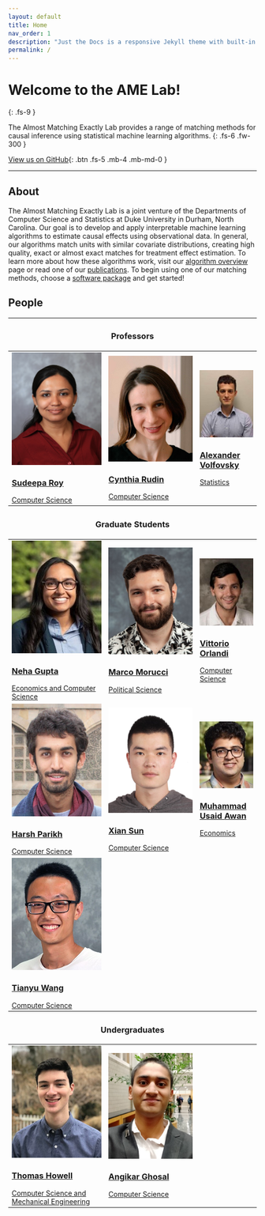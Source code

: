 ```yaml
---
layout: default
title: Home
nav_order: 1
description: "Just the Docs is a responsive Jekyll theme with built-in search that is easily customizable and hosted on GitHub Pages."
permalink: /
---
```


# Welcome to the AME Lab!
{: .fs-9 }

The Almost Matching Exactly Lab provides a range of matching methods for causal 
inference using statistical machine learning algorithms.
{: .fs-6 .fw-300 }

[View us on GitHub](https://github.com/almost-matching-exactly){: .btn .fs-5 .mb-4 .mb-md-0 }

---

## About
The Almost Matching Exactly Lab is a joint venture of the Departments of Computer Science and 
Statistics at Duke University in Durham, North Carolina. Our goal is to develop and apply interpretable
machine learning algorithms to estimate causal effects using observational data. In general, our
algorithms match units with similar covariate distributions, creating high quality, exact or almost
exact matches for treatment effect estimation. To learn more about how these algorithms work, visit
our [algorithm overview](overview) page or read one of our [publications](publications). To begin 
using one of our matching methods, choose a [software package](software) and get started!

## People

<table class="people">
  <thead>
    <tr>
        <th colspan="3"><h3>Professors</h3></th>
    </tr>
  </thead>
  <tr>
    <td>
        <a href="https://users.cs.duke.edu/~sudeepa/">
            <img src="./content/peoplephotos/SudeepaRoy_cropped.jpg"> <br>
            <h3>Sudeepa Roy</h3>
            Computer Science
        </a>
    </td>
    <td>
        <a href="https://users.cs.duke.edu/~cynthia/">
            <img src="./content/peoplephotos/CynthiaRudin_cropped.jpg"> <br/>
            <h3>Cynthia Rudin</h3>
            Computer Science
        </a>
    </td> 
    <td>
        <a href="https://volfovsky.github.io/">
            <img src="./content/peoplephotos/AlexanderVolfovsky_cropped.jpg"> <br/>
            <h3>Alexander Volfovsky</h3>
            Statistics
        </a>
    </td>
  </tr>

  <thead>
    <tr>
        <th colspan="3"><h3>Graduate Students</h3></th>
    </tr>
  </thead>
  <tr>
    <td>
        <a href="https://nehargupta.github.io/">
            <img src="./content/peoplephotos/NehaGupta_cropped.jpg"> <br/>
            <h3>Neha Gupta</h3>
            Economics and <wbr>Computer Science
        </a>
    </td> 
    <td>
        <a href="https://marcomorucci.com//bio/">
            <img src="./content/peoplephotos/MarcoMorucci.jpg"> <br/>
            <h3>Marco Morucci</h3>
            Political Science
        </a>
    </td>
    <td>
        <a href="https://stat.duke.edu/people/vittorio-orlandi">
            <img src="./content/peoplephotos/VittorioOrlandi_cropped.jpg"> <br>
            <h3>Vittorio Orlandi</h3>
            Computer Science
        </a>
    </td>
  </tr>
  <tr>
    <td>
        <a href="https://sites.google.com/view/harshparikh/">
            <img src="./content/peoplephotos/HarshParikh_cropped.jpg"> <br/>
            <h3>Harsh Parikh</h3>
            Computer Science
        </a>
    </td>
    <td>
        <a href="https://www.linkedin.com/in/xian-sun-9874a9199/">
            <img src="./content/peoplephotos/XianSun_cropped.jpg"> <br/>
            <h3>Xian Sun</h3>
            Computer Science
        </a>
    </td> 
    <td>
        <a href="https://www.linkedin.com/in/musaidawan/">
            <img src="./content/peoplephotos/MuhammadUsaidAwan_cropped.jpg"> <br/>
            <h3>Muhammad Usaid <wbr>Awan</h3>
            Economics
        </a>
    </td>
  </tr>
  <tr>
    <td>
        <a href="https://www.cs.duke.edu/people/graduates/705">
            <img src="./content/peoplephotos/TianyuWang_cropped.jpg"> <br>
            <h3>Tianyu Wang</h3>
            Computer Science
        </a>
    </td>
  </tr>

  <thead>
    <tr>
        <th colspan="3"><h3>Undergraduates</h3></th>
    </tr>
  </thead>
  <tr>
    <td>
        <a href="https://www.linkedin.com/in/thomasjhowell">
            <img src="./content/peoplephotos/ThomasHowell_cropped.jpg"> <br/>
            <h3>Thomas Howell</h3>
            Computer Science and <wbr>Mechanical Engineering
        </a>
    </td> 
    <td>
        <a href="https://www.linkedin.com/in/angikarghosal/">
            <img src="./content/peoplephotos/AngikarGhosal_cropped.jpg"> <br/>
            <h3>Angikar Ghosal</h3>
            Computer Science
        </a>
    </td>
  </tr>
</table>
